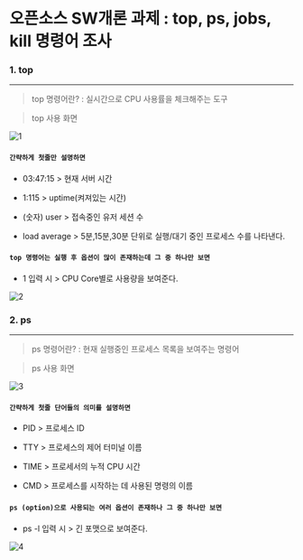 # 오픈소스 SW개론 과제 : top, ps, jobs, kill 명령어 조사 
### 1. top
---
>top 명령어란? : 실시간으로 CPU 사용률을 체크해주는 도구


>top 사용 화면


![1](https://github.com/ddoging2/ddoging2.github.io/assets/171368038/7c2f0a12-c34c-46d2-bd2c-3923aa478564)


#### ```간략하게 첫줄만 설명하면```


- 03:47:15 > 현재 서버 시간


- 1:115 > uptime(켜져있는 시간)

  
- (숫자) user > 접속중인 유저 세션 수

  
- load average > 5분,15분,30분 단위로 실행/대기 중인 프로세스 수를 나타낸다.
  

#### ```top 명령어는 실행 후 옵션이 많이 존재하는데 그 중 하나만 보면```


- 1 입력 시 > CPU Core별로 사용량을 보여준다. 


![2](https://github.com/ddoging2/ddoging2.github.io/assets/171368038/7ab040c2-b8e6-4dcc-8c5c-b2bc0540b2da)


### 2. ps
---
>ps 명령어란? : 현재 실행중인 프로세스 목록을 보여주는 명령어


>ps 사용 화면


![3](https://github.com/ddoging2/ddoging2.github.io/assets/171368038/3557684f-b2c0-4b8d-a523-5e3e3e824bd7)


#### ```간략하게 첫줄 단어들의 의미를 설명하면```


- PID > 프로세스 ID


- TTY > 프로세스의 제어 터미널 이름

  
- TIME > 프로세서의 누적 CPU 시간

  
- CMD > 프로세스를 시작하는 데 사용된 명령의 이름

#### ```ps (option)으로 사용되는 여러 옵션이 존재하나 그 중 하나만 보면```
- ps -l 입력 시 > 긴 포맷으로 보여준다.


![4](https://github.com/ddoging2/ddoging2.github.io/assets/171368038/cce827f0-6863-4841-baf8-8dbcac169ba7)





